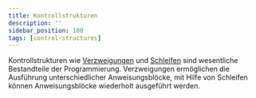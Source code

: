 ```yaml
---
title: Kontrollstrukturen
description: ''
sidebar_position: 100
tags: [control-structures]
---
```


Kontrollstrukturen wie [Verzweigungen](cases.md) und [Schleifen](loops.md) sind wesentliche Bestandteile der Programmierung. Verzweigungen ermöglichen die Ausführung unterschiedlicher Anweisungsblöcke, mit Hilfe von Schleifen können Anweisungsblöcke wiederholt
ausgeführt werden.
